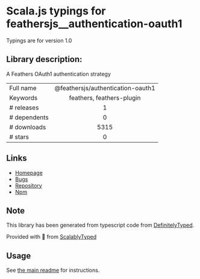 
# Scala.js typings for feathersjs__authentication-oauth1

Typings are for version 1.0

## Library description:
A Feathers OAuth1 authentication strategy

|                    |                 |
| ------------------ | :-------------: |
| Full name          | @feathersjs/authentication-oauth1 |
| Keywords           | feathers, feathers-plugin |
| # releases         | 1 |
| # dependents       | 0 |
| # downloads        | 5315 |
| # stars            | 0 |

## Links
- [Homepage](https://feathersjs.com)
- [Bugs](https://github.com/feathersjs/feathers/issues)
- [Repository](https://github.com/feathersjs/feathers)
- [Npm](https://www.npmjs.com/package/%40feathersjs%2Fauthentication-oauth1)
    


## Note
This library has been generated from typescript code from [DefinitelyTyped](https://definitelytyped.org).

Provided with :purple_heart: from [ScalablyTyped](https://github.com/oyvindberg/ScalablyTyped)

## Usage
See [the main readme](../../readme.md) for instructions.


